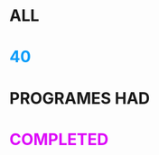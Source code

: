 <style>
  .blue{
    color: #099CF9;
  }
  .pink{
    color: #DD09F9;
  }
</style>
<h1 class="white">ALL</h1>
<h1 class="blue">40</h1>
<h1 class="white">PROGRAMES HAD</h1>
<h1 class="pink">COMPLETED</h1>
